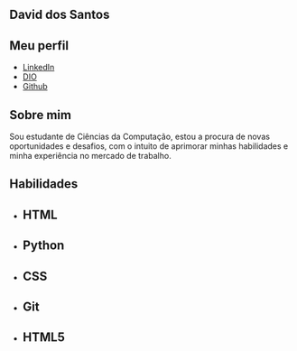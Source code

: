 ## David dos Santos

## Meu perfil 
- [LinkedIn](https://www.linkedin.com/in/david-santos-952790211/)
- [DIO](https://web.dio.me/users/david135santos_41341?tab=skills)
- [Github](https://web.dio.me/users/david135santos_41341?tab=skills)

## Sobre mim

Sou estudante de Ciências da Computação, estou a procura de novas oportunidades e desafios, com o intuito de aprimorar minhas habilidades e minha experiência no mercado de trabalho.

## Habilidades
- ## HTML
- ## Python
- ## CSS
- ## Git
- ## HTML5